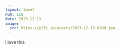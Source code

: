```yaml
---
layout: tweet
num: 118
date: 2023-12-13
image:
  src: https://p13i.io/assets/2023-12-13-82dd.jpg
---
```


i love this
